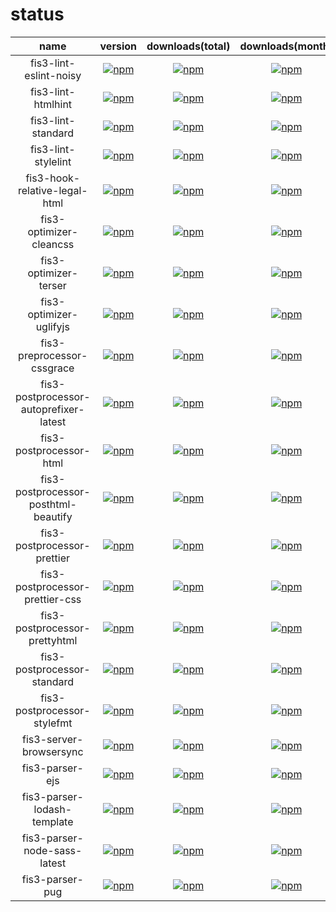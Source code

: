 # status

name | version | downloads(total) | downloads(month)
:-: | :-: | :-: |:-:
fis3-lint-eslint-noisy | [![npm](https://img.shields.io/npm/v/fis3-lint-eslint-noisy.svg?style=flat-square)](https://www.npmjs.com/package/fis3-lint-eslint-noisy) | [![npm](https://img.shields.io/npm/dt/fis3-lint-eslint-noisy.svg?style=flat-square)](https://www.npmjs.com/package/fis3-lint-eslint-noisy) | [![npm](https://img.shields.io/npm/dm/fis3-lint-eslint-noisy.svg?style=flat-square)](https://www.npmjs.com/package/fis3-lint-eslint-noisy)
fis3-lint-htmlhint | [![npm](https://img.shields.io/npm/v/fis3-lint-htmlhint.svg?style=flat-square)](https://www.npmjs.com/package/fis3-lint-htmlhint) | [![npm](https://img.shields.io/npm/dt/fis3-lint-htmlhint.svg?style=flat-square)](https://www.npmjs.com/package/fis3-lint-htmlhint) | [![npm](https://img.shields.io/npm/dm/fis3-lint-htmlhint.svg?style=flat-square)](https://www.npmjs.com/package/fis3-lint-htmlhint)
fis3-lint-standard | [![npm](https://img.shields.io/npm/v/fis3-lint-standard.svg?style=flat-square)](https://www.npmjs.com/package/fis3-lint-standard) | [![npm](https://img.shields.io/npm/dt/fis3-lint-standard.svg?style=flat-square)](https://www.npmjs.com/package/fis3-lint-standard) | [![npm](https://img.shields.io/npm/dm/fis3-lint-standard.svg?style=flat-square)](https://www.npmjs.com/package/fis3-lint-standard)
fis3-lint-stylelint | [![npm](https://img.shields.io/npm/v/fis3-lint-stylelint.svg?style=flat-square)](https://www.npmjs.com/package/fis3-lint-stylelint) | [![npm](https://img.shields.io/npm/dt/fis3-lint-stylelint.svg?style=flat-square)](https://www.npmjs.com/package/fis3-lint-stylelint) | [![npm](https://img.shields.io/npm/dm/fis3-lint-stylelint.svg?style=flat-square)](https://www.npmjs.com/package/fis3-lint-stylelint)
fis3-hook-relative-legal-html | [![npm](https://img.shields.io/npm/v/fis3-hook-relative-legal-html.svg?style=flat-square)](https://www.npmjs.com/package/fis3-hook-relative-legal-html) | [![npm](https://img.shields.io/npm/dt/fis3-hook-relative-legal-html.svg?style=flat-square)](https://www.npmjs.com/package/fis3-hook-relative-legal-html) | [![npm](https://img.shields.io/npm/dm/fis3-hook-relative-legal-html.svg?style=flat-square)](https://www.npmjs.com/package/fis3-hook-relative-legal-html)
fis3-optimizer-cleancss | [![npm](https://img.shields.io/npm/v/fis3-optimizer-cleancss.svg?style=flat-square)](https://www.npmjs.com/package/fis3-optimizer-cleancss) | [![npm](https://img.shields.io/npm/dt/fis3-optimizer-cleancss.svg?style=flat-square)](https://www.npmjs.com/package/fis3-optimizer-cleancss) | [![npm](https://img.shields.io/npm/dm/fis3-optimizer-cleancss.svg?style=flat-square)](https://www.npmjs.com/package/fis3-optimizer-cleancss)
fis3-optimizer-terser | [![npm](https://img.shields.io/npm/v/fis3-optimizer-terser.svg?style=flat-square)](https://www.npmjs.com/package/fis3-optimizer-terser) | [![npm](https://img.shields.io/npm/dt/fis3-optimizer-terser.svg?style=flat-square)](https://www.npmjs.com/package/fis3-optimizer-terser) | [![npm](https://img.shields.io/npm/dm/fis3-optimizer-terser.svg?style=flat-square)](https://www.npmjs.com/package/fis3-optimizer-terser)
fis3-optimizer-uglifyjs | [![npm](https://img.shields.io/npm/v/fis3-optimizer-uglifyjs.svg?style=flat-square)](https://www.npmjs.com/package/fis3-optimizer-uglifyjs) | [![npm](https://img.shields.io/npm/dt/fis3-optimizer-uglifyjs.svg?style=flat-square)](https://www.npmjs.com/package/fis3-optimizer-uglifyjs) | [![npm](https://img.shields.io/npm/dm/fis3-optimizer-uglifyjs.svg?style=flat-square)](https://www.npmjs.com/package/fis3-optimizer-uglifyjs)
fis3-preprocessor-cssgrace | [![npm](https://img.shields.io/npm/v/fis3-preprocessor-cssgrace.svg?style=flat-square)](https://www.npmjs.com/package/fis3-preprocessor-cssgrace) | [![npm](https://img.shields.io/npm/dt/fis3-preprocessor-cssgrace.svg?style=flat-square)](https://www.npmjs.com/package/fis3-preprocessor-cssgrace) | [![npm](https://img.shields.io/npm/dm/fis3-preprocessor-cssgrace.svg?style=flat-square)](https://www.npmjs.com/package/fis3-preprocessor-cssgrace)
fis3-postprocessor-autoprefixer-latest | [![npm](https://img.shields.io/npm/v/fis3-postprocessor-autoprefixer-latest.svg?style=flat-square)](https://www.npmjs.com/package/fis3-postprocessor-autoprefixer-latest) | [![npm](https://img.shields.io/npm/dt/fis3-postprocessor-autoprefixer-latest.svg?style=flat-square)](https://www.npmjs.com/package/fis3-postprocessor-autoprefixer-latest) | [![npm](https://img.shields.io/npm/dm/fis3-postprocessor-autoprefixer-latest.svg?style=flat-square)](https://www.npmjs.com/package/fis3-postprocessor-autoprefixer-latest)
fis3-postprocessor-html | [![npm](https://img.shields.io/npm/v/fis3-postprocessor-html.svg?style=flat-square)](https://www.npmjs.com/package/fis3-postprocessor-html) | [![npm](https://img.shields.io/npm/dt/fis3-postprocessor-html.svg?style=flat-square)](https://www.npmjs.com/package/fis3-postprocessor-html) | [![npm](https://img.shields.io/npm/dm/fis3-postprocessor-html.svg?style=flat-square)](https://www.npmjs.com/package/fis3-postprocessor-html)
fis3-postprocessor-posthtml-beautify | [![npm](https://img.shields.io/npm/v/fis3-postprocessor-posthtml-beautify.svg?style=flat-square)](https://www.npmjs.com/package/fis3-postprocessor-posthtml-beautify) | [![npm](https://img.shields.io/npm/dt/fis3-postprocessor-posthtml-beautify.svg?style=flat-square)](https://www.npmjs.com/package/fis3-postprocessor-posthtml-beautify) | [![npm](https://img.shields.io/npm/dm/fis3-postprocessor-posthtml-beautify.svg?style=flat-square)](https://www.npmjs.com/package/fis3-postprocessor-posthtml-beautify)
fis3-postprocessor-prettier | [![npm](https://img.shields.io/npm/v/fis3-postprocessor-prettier.svg?style=flat-square)](https://www.npmjs.com/package/fis3-postprocessor-prettier) | [![npm](https://img.shields.io/npm/dt/fis3-postprocessor-prettier.svg?style=flat-square)](https://www.npmjs.com/package/fis3-postprocessor-prettier) | [![npm](https://img.shields.io/npm/dm/fis3-postprocessor-prettier.svg?style=flat-square)](https://www.npmjs.com/package/fis3-postprocessor-prettier)
fis3-postprocessor-prettier-css | [![npm](https://img.shields.io/npm/v/fis3-postprocessor-prettier-css.svg?style=flat-square)](https://www.npmjs.com/package/fis3-postprocessor-prettier-css) | [![npm](https://img.shields.io/npm/dt/fis3-postprocessor-prettier-css.svg?style=flat-square)](https://www.npmjs.com/package/fis3-postprocessor-prettier-css) | [![npm](https://img.shields.io/npm/dm/fis3-postprocessor-prettier-css.svg?style=flat-square)](https://www.npmjs.com/package/fis3-postprocessor-prettier-css)
fis3-postprocessor-prettyhtml | [![npm](https://img.shields.io/npm/v/fis3-postprocessor-prettyhtml.svg?style=flat-square)](https://www.npmjs.com/package/fis3-postprocessor-prettyhtml) | [![npm](https://img.shields.io/npm/dt/fis3-postprocessor-prettyhtml.svg?style=flat-square)](https://www.npmjs.com/package/fis3-postprocessor-prettyhtml) | [![npm](https://img.shields.io/npm/dm/fis3-postprocessor-prettyhtml.svg?style=flat-square)](https://www.npmjs.com/package/fis3-postprocessor-prettyhtml)
fis3-postprocessor-standard | [![npm](https://img.shields.io/npm/v/fis3-postprocessor-standard.svg?style=flat-square)](https://www.npmjs.com/package/fis3-postprocessor-standard) | [![npm](https://img.shields.io/npm/dt/fis3-postprocessor-standard.svg?style=flat-square)](https://www.npmjs.com/package/fis3-postprocessor-standard) | [![npm](https://img.shields.io/npm/dm/fis3-postprocessor-standard.svg?style=flat-square)](https://www.npmjs.com/package/fis3-postprocessor-standard)
fis3-postprocessor-stylefmt | [![npm](https://img.shields.io/npm/v/fis3-postprocessor-stylefmt.svg?style=flat-square)](https://www.npmjs.com/package/fis3-postprocessor-stylefmt) | [![npm](https://img.shields.io/npm/dt/fis3-postprocessor-stylefmt.svg?style=flat-square)](https://www.npmjs.com/package/fis3-postprocessor-stylefmt) | [![npm](https://img.shields.io/npm/dm/fis3-postprocessor-stylefmt.svg?style=flat-square)](https://www.npmjs.com/package/fis3-postprocessor-stylefmt)
fis3-server-browsersync | [![npm](https://img.shields.io/npm/v/fis3-server-browsersync.svg?style=flat-square)](https://www.npmjs.com/package/fis3-server-browsersync) | [![npm](https://img.shields.io/npm/dt/fis3-server-browsersync.svg?style=flat-square)](https://www.npmjs.com/package/fis3-server-browsersync) | [![npm](https://img.shields.io/npm/dm/fis3-server-browsersync.svg?style=flat-square)](https://www.npmjs.com/package/fis3-server-browsersync)
fis3-parser-ejs | [![npm](https://img.shields.io/npm/v/fis3-parser-ejs.svg?style=flat-square)](https://www.npmjs.com/package/fis3-parser-ejs) | [![npm](https://img.shields.io/npm/dt/fis3-parser-ejs.svg?style=flat-square)](https://www.npmjs.com/package/fis3-parser-ejs) | [![npm](https://img.shields.io/npm/dm/fis3-parser-ejs.svg?style=flat-square)](https://www.npmjs.com/package/fis3-parser-ejs)
fis3-parser-lodash-template | [![npm](https://img.shields.io/npm/v/fis3-parser-lodash-template.svg?style=flat-square)](https://www.npmjs.com/package/fis3-parser-lodash-template) | [![npm](https://img.shields.io/npm/dt/fis3-parser-lodash-template.svg?style=flat-square)](https://www.npmjs.com/package/fis3-parser-lodash-template) | [![npm](https://img.shields.io/npm/dm/fis3-parser-lodash-template.svg?style=flat-square)](https://www.npmjs.com/package/fis3-parser-lodash-template)
fis3-parser-node-sass-latest | [![npm](https://img.shields.io/npm/v/fis3-parser-node-sass-latest.svg?style=flat-square)](https://www.npmjs.com/package/fis3-parser-node-sass-latest) | [![npm](https://img.shields.io/npm/dt/fis3-parser-node-sass-latest.svg?style=flat-square)](https://www.npmjs.com/package/fis3-parser-node-sass-latest) | [![npm](https://img.shields.io/npm/dm/fis3-parser-node-sass-latest.svg?style=flat-square)](https://www.npmjs.com/package/fis3-parser-node-sass-latest)
fis3-parser-pug | [![npm](https://img.shields.io/npm/v/fis3-parser-pug.svg?style=flat-square)](https://www.npmjs.com/package/fis3-parser-pug) | [![npm](https://img.shields.io/npm/dt/fis3-parser-pug.svg?style=flat-square)](https://www.npmjs.com/package/fis3-parser-pug) | [![npm](https://img.shields.io/npm/dm/fis3-parser-pug.svg?style=flat-square)](https://www.npmjs.com/package/fis3-parser-pug)